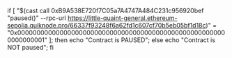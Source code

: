 if [ "$(cast call 0xB9A538E720f7C05a7A4747A484C231c956920bef "paused()" --rpc-url https://little-quaint-general.ethereum-sepolia.quiknode.pro/66337f93248f6a62fd1c607cf70b5eb05bf1d18c)" = "0x0000000000000000000000000000000000000000000000000000000000000001" ]; then echo "Contract is PAUSED"; else echo "Contract is NOT paused"; fi       


